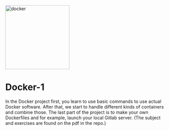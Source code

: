 <img src="https://cdn.jsdelivr.net/gh/devicons/devicon/icons/docker/docker-original-wordmark.svg" alt='docker' height='200px' width='max' title='docker' />

# Docker-1
In the Docker project first, you learn to use basic commands to use actual Docker software.
After that, we start to handle different kinds of containers and combine those.
The last part of the project is to make your own Dockerfiles and for example, launch your local Gitlab server.
(The subject and exercises are found on the pdf in the repo.)         
